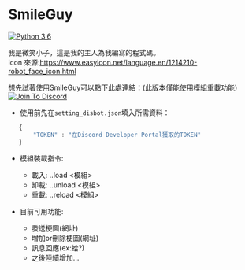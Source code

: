 # SmileGuy
[![Python 3.6](https://img.shields.io/badge/python-3.6-blue.svg)](https://www.python.org/downloads/release/python-367/)

我是微笑小子，這是我的主人為我編寫的程式碼。  
icon 來源:https://www.easyicon.net/language.en/1214210-robot_face_icon.html  

想先試著使用SmileGuy可以點下此處連結：(此版本僅能使用模組重載功能)  
[![Join To Discord](https://github.com/minexo79/SmileGuy/blob/master/photo/jointodiscord.png)](https://discordapp.com/api/oauth2/authorize?client_id=613249451355799552&permissions=2048&scope=bot)

* 使用前先在`setting_disbot.json`填入所需資料：
```js
   {
       "TOKEN" : "在Discord Developer Portal獲取的TOKEN"
   }
```

* 模組裝載指令:  
  * 載入: ..load <模組>
  * 卸載: ..unload <模組>
  * 重載: ..reload <模組>

* 目前可用功能:  
  * 發送梗圖(網址)
  * 增加or刪除梗圖(網址)
  * 訊息回應(ex:蛤?)
  * 之後陸續增加...
